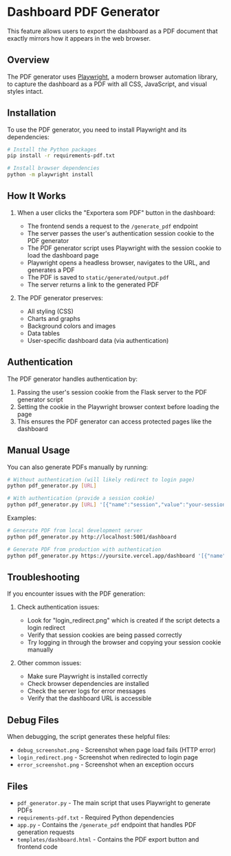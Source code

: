 # Dashboard PDF Generator

This feature allows users to export the dashboard as a PDF document that exactly mirrors how it appears in the web browser.

## Overview

The PDF generator uses [Playwright](https://playwright.dev/), a modern browser automation library, to capture the dashboard as a PDF with all CSS, JavaScript, and visual styles intact.

## Installation

To use the PDF generator, you need to install Playwright and its dependencies:

```bash
# Install the Python packages
pip install -r requirements-pdf.txt

# Install browser dependencies
python -m playwright install
```

## How It Works

1. When a user clicks the "Exportera som PDF" button in the dashboard:
   - The frontend sends a request to the `/generate_pdf` endpoint
   - The server passes the user's authentication session cookie to the PDF generator
   - The PDF generator script uses Playwright with the session cookie to load the dashboard page
   - Playwright opens a headless browser, navigates to the URL, and generates a PDF
   - The PDF is saved to `static/generated/output.pdf`
   - The server returns a link to the generated PDF

2. The PDF generator preserves:
   - All styling (CSS)
   - Charts and graphs
   - Background colors and images
   - Data tables
   - User-specific dashboard data (via authentication)

## Authentication

The PDF generator handles authentication by:

1. Passing the user's session cookie from the Flask server to the PDF generator script
2. Setting the cookie in the Playwright browser context before loading the page
3. This ensures the PDF generator can access protected pages like the dashboard

## Manual Usage

You can also generate PDFs manually by running:

```bash
# Without authentication (will likely redirect to login page)
python pdf_generator.py [URL]

# With authentication (provide a session cookie)
python pdf_generator.py [URL] '[{"name":"session","value":"your-session-cookie-value","path":"/"}]'
```

Examples:
```bash
# Generate PDF from local development server
python pdf_generator.py http://localhost:5001/dashboard

# Generate PDF from production with authentication
python pdf_generator.py https://yoursite.vercel.app/dashboard '[{"name":"session","value":"abc123"}]'
```

## Troubleshooting

If you encounter issues with the PDF generation:

1. Check authentication issues:
   - Look for "login_redirect.png" which is created if the script detects a login redirect
   - Verify that session cookies are being passed correctly
   - Try logging in through the browser and copying your session cookie manually

2. Other common issues:
   - Make sure Playwright is installed correctly
   - Check browser dependencies are installed
   - Check the server logs for error messages
   - Verify that the dashboard URL is accessible

## Debug Files

When debugging, the script generates these helpful files:

- `debug_screenshot.png` - Screenshot when page load fails (HTTP error)
- `login_redirect.png` - Screenshot when redirected to login page
- `error_screenshot.png` - Screenshot when an exception occurs

## Files

- `pdf_generator.py` - The main script that uses Playwright to generate PDFs
- `requirements-pdf.txt` - Required Python dependencies
- `app.py` - Contains the `/generate_pdf` endpoint that handles PDF generation requests
- `templates/dashboard.html` - Contains the PDF export button and frontend code 